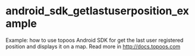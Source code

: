 android_sdk_getlastuserposition_example
=======================================

Example: how to use topoos Android SDK for get the last user registered position and displays it on a map. Read more in http://docs.topoos.com